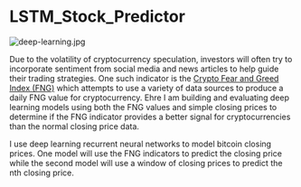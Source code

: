 # LSTM_Stock_Predictor

![deep-learning.jpg](Images/deep-learning.jpg)

Due to the volatility of cryptocurrency speculation, investors will often try to incorporate sentiment from social media and news articles to help guide their trading strategies. One such indicator is the [Crypto Fear and Greed Index (FNG)](https://alternative.me/crypto/fear-and-greed-index/) which attempts to use a variety of data sources to produce a daily FNG value for cryptocurrency. Ehre I am building and evaluating deep learning models using both the FNG values and simple closing prices to determine if the FNG indicator provides a better signal for cryptocurrencies than the normal closing price data.

I use deep learning recurrent neural networks to model bitcoin closing prices. One model will use the FNG indicators to predict the closing price while the second model will use a window of closing prices to predict the nth closing price.